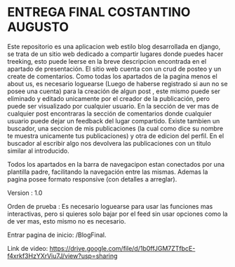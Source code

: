 # ENTREGA FINAL COSTANTINO AUGUSTO
Este repositorio es una aplicacion web estilo blog desarrollada en django, se trata de un sitio web dedicado a compartir lugares donde puedes hacer treeking, esto puede leerse en la breve descripcion encontrada en el apartado de presentación. El sitio web cuenta con un crud de posteo y un create de comentarios. Como todas los apartados de la pagina menos el about us, es necesario loguearse (Luego de haberse registrado si aun no se posee una cuenta) para la creación de algun post , este mismo puede ser eliminado y editado unicamente por el creador de la publicación, pero puede ser visualizado por cualquier usuario. En la sección de ver mas de cualquier post encontraras la sección de comentarios donde cualquier usuario puede dejar un feedback del lugar compartido. Existe tambien un buscador, una seccion de mis publicaciones (la cual como dice su nombre te muestra unicamente tus publicaciones) y otra de edicion del perfil. En el buscador al escribir algo nos devolvera las publicaciones con un titulo similar al introducido. 

Todos los apartados en la barra de navegacipon estan conectados por una plantilla padre, facilitando la navegación entre las mismas. Ademas la pagina posee formato responsive (con detalles a arreglar).

Version : 1.0

Orden de prueba : Es necesario loguearse para usar las funciones mas interactivas, pero si quieres solo bajar por el feed sin usar opciones como la de ver mas, esto mismo no es necesario.

Entrar pagina de inicio: /BlogFinal.


Link de video: https://drive.google.com/file/d/1b0ffJGM7ZTfbcE-f4xrkf3HzYXrViu7J/view?usp=sharing
